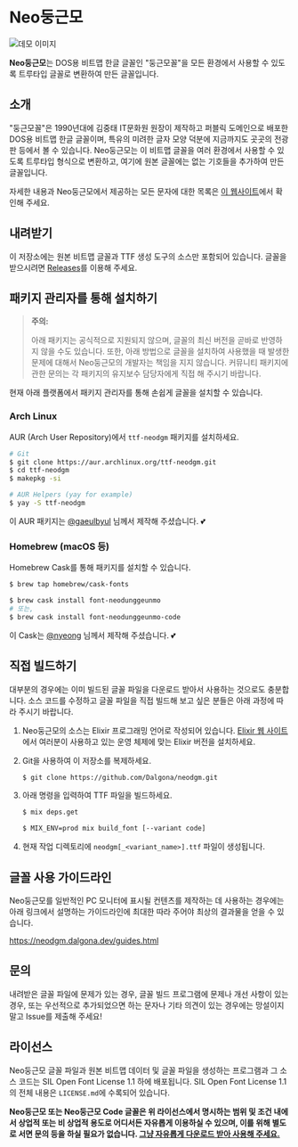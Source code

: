# Neo둥근모

![데모 이미지](https://neodgm.dalgona.dev/assets/images/neodgm_new_demo.png)

**Neo둥근모**는 DOS용 비트맵 한글 글꼴인 "둥근모꼴"을 모든 환경에서 사용할 수
있도록 트루타입 글꼴로 변환하여 만든 글꼴입니다.

## 소개

"둥근모꼴"은 1990년대에 김중태 IT문화원 원장이 제작하고 퍼블릭 도메인으로 배포한
DOS용 비트맵 한글 글꼴이며, 특유의 미려한 글자 모양 덕분에 지금까지도 곳곳의
전광판 등에서 볼 수 있습니다. Neo둥근모는 이 비트맵 글꼴을 여러 환경에서 사용할
수 있도록 트루타입 형식으로 변환하고, 여기에 원본 글꼴에는 없는 기호들을
추가하여 만든 글꼴입니다.

자세한 내용과 Neo둥근모에서 제공하는 모든 문자에 대한 목록은
[이 웹사이트](http://neodgm.dalgona.dev)에서 확인해 주세요.

## 내려받기

이 저장소에는 원본 비트맵 글꼴과 TTF 생성 도구의 소스만 포함되어 있습니다.
글꼴을 받으시려면 [Releases](https://github.com/Dalgona/neodgm/releases)를
이용해 주세요.

## 패키지 관리자를 통해 설치하기

> **주의:**
>
> 아래 패키지는 공식적으로 지원되지 않으며, 글꼴의 최신 버전을 곧바로 반영하지
> 않을 수도 있습니다. 또한, 아래 방법으로 글꼴을 설치하여 사용했을 때 발생한
> 문제에 대해서 Neo둥근모의 개발자는 책임을 지지 않습니다. 커뮤니티 패키지에
> 관한 문의는 각 패키지의 유지보수 담당자에게 직접 해 주시기 바랍니다.

현재 아래 플랫폼에서 패키지 관리자를 통해 손쉽게 글꼴을 설치할 수 있습니다.

### Arch Linux

AUR (Arch User Repository)에서 `ttf-neodgm` 패키지를 설치하세요.

```bash
# Git
$ git clone https://aur.archlinux.org/ttf-neodgm.git
$ cd ttf-neodgm
$ makepkg -si
```

```bash
# AUR Helpers (yay for example)
$ yay -S ttf-neodgm
```

이 AUR 패키지는 [@gaeulbyul](https://github.com/gaeulbyul) 님께서 제작해
주셨습니다. 💕

### Homebrew (macOS 등)

Homebrew Cask를 통해 패키지를 설치할 수 있습니다.

```bash
$ brew tap homebrew/cask-fonts

$ brew cask install font-neodunggeunmo
# 또는,
$ brew cask install font-neodunggeunmo-code
```

이 Cask는 [@nyeong](https://github.com/nyeong) 님께서 제작해 주셨습니다. 💕

## 직접 빌드하기

대부분의 경우에는 이미 빌드된 글꼴 파일을 다운로드 받아서 사용하는 것으로도
충분합니다. 소스 코드를 수정하고 글꼴 파일을 직접 빌드해 보고 싶은 분들은 아래
과정에 따라 주시기 바랍니다.

1. Neo둥근모의 소스는 Elixir 프로그래밍 언어로 작성되어 있습니다. [Elixir
  웹 사이트](https://elixir-lang.org)에서 여러분이 사용하고 있는 운영 체제에
  맞는 Elixir 버전을 설치하세요.

1. Git을 사용하여 이 저장소를 복제하세요.

    ```sh
    $ git clone https://github.com/Dalgona/neodgm.git
    ```

1. 아래 명령을 입력하여 TTF 파일을 빌드하세요.

    ```sh
    $ mix deps.get

    $ MIX_ENV=prod mix build_font [--variant code]
    ```

1. 현재 작업 디렉토리에 `neodgm[_<variant_name>].ttf` 파일이 생성됩니다.

## 글꼴 사용 가이드라인

Neo둥근모를 일반적인 PC 모니터에 표시될 컨텐츠를 제작하는 데 사용하는 경우에는
아래 링크에서 설명하는 가이드라인에 최대한 따라 주어야 최상의 결과물을 얻을 수
있습니다.

https://neodgm.dalgona.dev/guides.html

## 문의

내려받은 글꼴 파일에 문제가 있는 경우, 글꼴 빌드 프로그램에 문제나 개선 사항이
있는 경우, 또는 우선적으로 추가되었으면 하는 문자나 기타 의견이 있는 경우에는
망설이지 말고 Issue를 제출해 주세요!

## 라이선스

Neo둥근모 글꼴 파일과 원본 비트맵 데이터 및 글꼴 파일을 생성하는 프로그램과 그
소스 코드는 SIL Open Font License 1.1 하에 배포됩니다. SIL Open Font License
1.1의 전체 내용은 `LICENSE.md`에 수록되어 있습니다.

**Neo둥근모 또는 Neo둥근모 Code 글꼴은 위 라이선스에서 명시하는 범위 및 조건
내에서 상업적 또는 비 상업적 용도로 어디서든 자유롭게 이용하실 수 있으며,
이를 위해 별도로 서면 문의 등을 하실 필요가 없습니다. [그냥 자유롭게 다운로드
받아 사용해 주세요.](https://github.com/Dalgona/neodgm/releases)**
